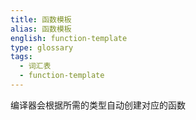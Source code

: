 ```yaml
---
title: 函数模板
alias: 函数模板
english: function-template
type: glossary
tags:
  - 词汇表
  - function-template
---
```


编译器会根据所需的类型自动创建对应的函数
